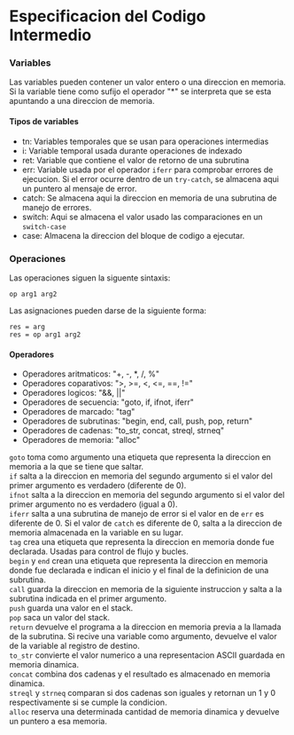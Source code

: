 # Especificacion del Codigo Intermedio
### Variables
Las variables pueden contener un valor entero o una direccion en memoria. Si la variable tiene como sufijo el operador "*" se interpreta que se esta apuntando a una direccion de memoria.

#### Tipos de variables
* tn: Variables temporales que se usan para operaciones intermedias
* i: Variable temporal usada durante operaciones de indexado
* ret: Variable que contiene el valor de retorno de una subrutina
* err: Variable usada por el operador `iferr` para comprobar errores de ejecucion. Si el error ocurre dentro de un `try-catch`, se almacena aqui un puntero al mensaje de error.
* catch: Se almacena aqui la direccion en memoria de una subrutina de manejo de errores.
* switch: Aqui se almacena el valor usado las comparaciones en un `switch-case` 
* case: Almacena la direccion del bloque de codigo a ejecutar.

### Operaciones
Las operaciones siguen la siguente sintaxis:

`op arg1 arg2`

Las asignaciones pueden darse de la siguiente forma:
```
res = arg
res = op arg1 arg2
```

#### Operadores
* Operadores aritmaticos: "+, -, *, /, %"
* Operadores coparativos: ">, >=, <, <=, ==, !="
* Operadores logicos: "&&, ||"
* Operadores de secuencia: "goto, if, ifnot, iferr"
* Operadores de marcado: "tag"
* Operadores de subrutinas: "begin, end, call, push, pop, return"
* Operadores de cadenas: "to_str, concat, streql, strneq"
* Operadores de memoria: "alloc"

`goto` toma como argumento una etiqueta que representa la direccion en memoria a la que se tiene que saltar.  
`if` salta a la direccion en memoria del segundo argumento si el valor del primer argumento es verdadero (diferente de 0).  
`ifnot` salta a la direccion en memoria del segundo argumento si el valor del primer argumento no es verdadero (igual a 0).  
`iferr` salta a una subrutina de manejo de error si el valor en de `err` es diferente de 0. Si el valor de `catch` es diferente de 0, salta a la direccion de memoria almacenada en la variable en su lugar.  
`tag` crea una etiqueta que representa la direccion en memoria donde fue declarada. Usadas para control de flujo y bucles.  
`begin` y `end` crean una etiqueta que representa la direccion en memoria donde fue declarada e indican el inicio y el final de la definicion de una subrutina.  
`call` guarda la direccion en memoria de la siguiente instruccion y salta a la subrutina indicada en el primer argumento.  
`push` guarda una valor en el stack.  
`pop` saca un valor del stack.  
`return` devuelve el programa a la direccion en memoria previa a la llamada de la subrutina. Si recive una variable como argumento, devuelve el valor de la variable al registro de destino.  
`to_str` convierte el valor numerico a una representacion ASCII guardada en memoria dinamica.  
`concat` combina dos cadenas y el resultado es almacenado en memoria dinamica.  
`streql` y `strneq` comparan si dos cadenas son iguales y retornan un 1 y 0 respectivamente si se cumple la condicion.  
`alloc` reserva una determinada cantidad de memoria dinamica y devuelve un puntero a esa memoria.  

